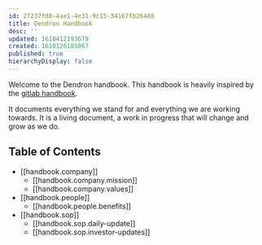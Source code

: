 ```yaml
---
id: 27237fd0-4ae1-4e31-9c15-34167fb264d8
title: Dendron Handbook
desc: ''
updated: 1618412193679
created: 1610126185067
published: true
hierarchyDisplay: false
---
```

Welcome to the Dendron handbook. This handbook is heavily inspired by the [gitlab handbook](https://about.gitlab.com/handbook). 

It documents everything we stand for and everything we are working towards. It is a living document, a work in progress that will change and grow as we do.

## Table of Contents

- [[handbook.company]]
  - [[handbook.company.mission]]
  - [[handbook.company.values]]
- [[handbook.people]]
  - [[handbook.people.benefits]]
- [[handbook.sop]]
  - [[handbook.sop.daily-update]]
  - [[handbook.sop.investor-updates]]

